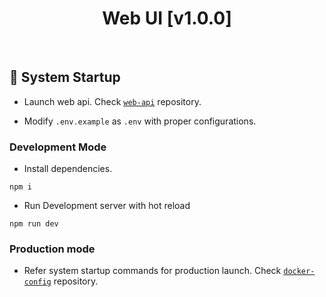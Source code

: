 <h1 id="top" align="center">Web UI [v1.0.0]</h1>

<br/>

<h2 id="system-startup">🚀 System Startup</h2>

- Launch web api. Check [`web-api`](https://github.com/staucktion/web-api) repository.

- Modify `.env.example` as `.env` with proper configurations.

### Development Mode

- Install dependencies.

```
npm i
```

- Run Development server with hot reload

```
npm run dev
```

### Production mode

- Refer system startup commands for production launch. Check [`docker-config`](https://github.com/staucktion/docker-config) repository.

